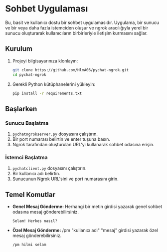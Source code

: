 # Sohbet Uygulaması

Bu, basit ve kullanıcı dostu bir sohbet uygulamasıdır. Uygulama, bir sunucu ve bir veya daha fazla istemciden oluşur ve ngrok aracılığıyla yerel bir sunucu oluşturarak kullanıcıların birbirleriyle iletişim kurmasını sağlar.

## Kurulum

1. Projeyi bilgisayarınıza klonlayın:

    ```bash
    git clone https://github.com/HlmA06/pychat-ngrok.git
    cd pychat-ngrok
    ```

2. Gerekli Python kütüphanelerini yükleyin:

    ```bash
    pip install -r requirements.txt
    ```

## Başlarken

### Sunucu Başlatma

1. `pychatngrokserver.py` dosyasını çalıştırın.
2. Bir port numarası belirtin ve enter tuşuna basın.
3. Ngrok tarafından oluşturulan URL'yi kullanarak sohbet odasına erişin.

### İstemci Başlatma

1. `pychatclient.py` dosyasını çalıştırın.
2. Bir kullanıcı adı belirtin.
3. Sunucunun Ngrok URL'sini ve port numarasını girin.

## Temel Komutlar

- **Genel Mesaj Gönderme:** Herhangi bir metin girdisi yazarak genel sohbet odasına mesaj gönderebilirsiniz.
  
  ```plaintext
  Selam! Herkes nasıl?

- **Özel Mesaj Gönderme:** /pm "kullanıcı adı" "mesaj" girdisi yazarak özel mesaj gönderebilirsiniz.
 
  ```plaintext
  /pm hilmi selam
